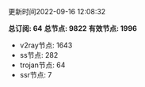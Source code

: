更新时间2022-09-16 12:08:32

**总订阅: 64**
**总节点: 9822**
**有效节点: 1996**
- v2ray节点: 1643
- ss节点: 282
- trojan节点: 64
- ssr节点: 7
